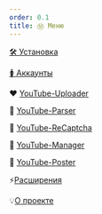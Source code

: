 ```yaml
---
order: 0.1
title: Ⓜ️ Меню
---
```


[🛠️ Установка](./install/_index)

[🚺 Аккаунты](./important/_index)

❤️ [YouTube-Uploader](./youtube-uploader/_index)

💛 [YouTube-Parser](./youtube-parser/_index)

🩵 [YouTube-ReCaptcha](./youtube-recaptcha/_index)

💚 [YouTube-Manager](./youtube-manager/_index)

💙 [YouTube-Poster](./youtube-poster/_index)

⚡[Расширения](./extensions/_index)

💡[О проекте](./about)